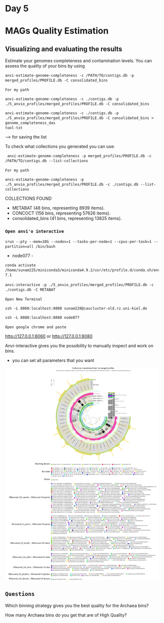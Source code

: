 # Day 5
# MAGs Quality Estimation

## Visualizing and evaluating the results 

Estimate your genomes completeness and contamination levels.
You can assess the quality of your bins by using
```
anvi-estimate-genome-completeness -c /PATH/TO/contigs.db -p merged_profiles/PROFILE.db -C consolidated_bins
```
`For my path`

```
anvi-estimate-genome-completeness -c ./contigs.db -p ./5_anvio_profiles/merged_profiles/PROFILE.db -C consolidated_bins
```
```
anvi-estimate-genome-completeness -c ./contigs.db -p ./5_anvio_profiles/merged_profiles/PROFILE.db -C consolidated_bins > genome_completeness_das
tool-txt
```
--> for saving the list 


To check what collections you generated you can use:

```
 anvi-estimate-genome-completeness -p merged_profiles/PROFILE.db -c /PATH/TO/contigs.db --list-collections
 ```
`For my path` 
```
anvi-estimate-genome-completeness -p ./5_anvio_profiles/merged_profiles/PROFILE.db -c ./contigs.db --list-collections
```


COLLECTIONS FOUND

* METABAT (48 bins, representing 8939 items).
* CONCOCT (156 bins, representing 57626 items).
* consolidated_bins (41 bins, representing 13825 items).



 ### `Open anvi'o interactive`

```
srun --pty --mem=10G --nodes=1 --tasks-per-node=1 --cpus-per-task=1 --partition=all /bin/bash
```
- node077 -
```
conda activate /home/sunam225/miniconda3/miniconda4.9.2/usr/etc/profile.d/conda.sh/envs/anvio-7.1

anvi-interactive -p ./5_anvio_profiles/merged_profiles/PROFILE.db -c ./contigs.db -C METABAT
```
`Open New Terminal`
```
ssh -L 8060:localhost:8080 sunam228@caucluster-old.rz.uni-kiel.de
```
```
ssh -L 8080:localhost:8080 node077
```

`Open google chrome and paste`

http://127.0.0.1:8060 or http://127.0.0.1:8080


Anvi-interactive gives you the possibility to manually inspect and work on bins.
- you can set all parameters that you want 

![image](Pictures/Collection__consolidated_bins__for_merged_profiles.svg)




## `Questions` 



Which binning strategy gives you the best quality for the Archaea bins?

How many Archaea bins do you get that are of High Quality? 



